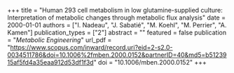 +++
title = "Human 293 cell metabolism in low glutamine-supplied culture: Interpretation of metabolic changes through metabolic flux analysis"
date = 2000-01-01
authors = ["I. Nadeau", "J. Sabatié", "M. Koehl", "M. Perrier", "A. Kamen"]
publication_types = ["2"]
abstract = ""
featured = false
publication = "*Metabolic Engineering*"
url_pdf = "https://www.scopus.com/inward/record.uri?eid=2-s2.0-0034511786&doi=10.1006%2fmben.2000.0152&partnerID=40&md5=b5123915af5fd4a35eaa912d53df1f3d"
doi = "10.1006/mben.2000.0152"
+++

